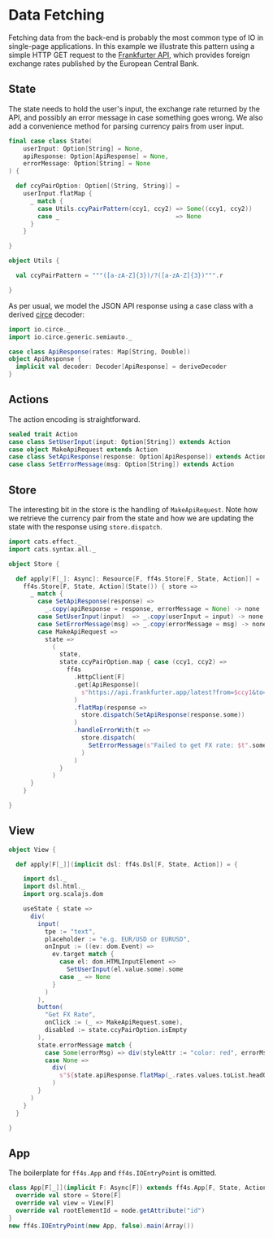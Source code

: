 # Data Fetching

Fetching data from the back-end is probably the most common type of IO
in single-page applications. In this example we illustrate this pattern
using a simple HTTP GET request to the [Frankfurter API](https://frankfurter.app),
which provides foreign exchange rates published by the European Central Bank.

## State

The state needs to hold the user's input, the exchange rate returned by the API,
and possibly an error message in case something goes wrong.
We also add a convenience method for parsing currency pairs from user input.

```scala mdoc:js:shared
final case class State(
    userInput: Option[String] = None,
    apiResponse: Option[ApiResponse] = None,
    errorMessage: Option[String] = None
) {

  def ccyPairOption: Option[(String, String)] =
    userInput.flatMap {
      _ match {
        case Utils.ccyPairPattern(ccy1, ccy2) => Some((ccy1, ccy2))
        case _                                => None
      }
    }

}

object Utils {

  val ccyPairPattern = """([a-zA-Z]{3})/?([a-zA-Z]{3})""".r

}
```

As per usual, we model the JSON API response using a case class with a
derived [circe](https://circe.github.io/circe/) decoder:

```scala mdoc:js:shared
import io.circe._
import io.circe.generic.semiauto._

case class ApiResponse(rates: Map[String, Double])
object ApiResponse {
  implicit val decoder: Decoder[ApiResponse] = deriveDecoder
}
```

## Actions

The action encoding is straightforward.

```scala mdoc:js:shared
sealed trait Action
case class SetUserInput(input: Option[String]) extends Action
case object MakeApiRequest extends Action
case class SetApiResponse(response: Option[ApiResponse]) extends Action
case class SetErrorMessage(msg: Option[String]) extends Action
```

## Store

The interesting bit in the store is the handling of `MakeApiRequest`.
Note how we retrieve the currency pair from the state and how we
are updating the state with the response using `store.dispatch`.

```scala mdoc:js:shared
import cats.effect._
import cats.syntax.all._

object Store {

  def apply[F[_]: Async]: Resource[F, ff4s.Store[F, State, Action]] =
    ff4s.Store[F, State, Action](State()) { store =>
      _ match {
        case SetApiResponse(response) =>
          _.copy(apiResponse = response, errorMessage = None) -> none
        case SetUserInput(input)  => _.copy(userInput = input) -> none
        case SetErrorMessage(msg) => _.copy(errorMessage = msg) -> none
        case MakeApiRequest =>
          state =>
            (
              state,
              state.ccyPairOption.map { case (ccy1, ccy2) =>
                ff4s
                  .HttpClient[F]
                  .get[ApiResponse](
                    s"https://api.frankfurter.app/latest?from=$ccy1&to=$ccy2"
                  )
                  .flatMap(response =>
                    store.dispatch(SetApiResponse(response.some))
                  )
                  .handleErrorWith(t =>
                    store.dispatch(
                      SetErrorMessage(s"Failed to get FX rate: $t".some)
                    )
                  )
              }
            )
      }
    }

}
```

## View

```scala mdoc:js:shared
object View {

  def apply[F[_]](implicit dsl: ff4s.Dsl[F, State, Action]) = {

    import dsl._
    import dsl.html._
    import org.scalajs.dom

    useState { state =>
      div(
        input(
          tpe := "text",
          placeholder := "e.g. EUR/USD or EURUSD",
          onInput := ((ev: dom.Event) =>
            ev.target match {
              case el: dom.HTMLInputElement =>
                SetUserInput(el.value.some).some
              case _ => None
            }
          )
        ),
        button(
          "Get FX Rate",
          onClick := (_ => MakeApiRequest.some),
          disabled := state.ccyPairOption.isEmpty
        ),
        state.errorMessage match {
          case Some(errorMsg) => div(styleAttr := "color: red", errorMsg)
          case None =>
            div(
              s"${state.apiResponse.flatMap(_.rates.values.toList.headOption).getOrElse("")}"
            )
        }
      )
    }
  }

}
```

## App

The boilerplate for `ff4s.App` and `ff4s.IOEntryPoint` is omitted.

```scala mdoc:js:invisible
class App[F[_]](implicit F: Async[F]) extends ff4s.App[F, State, Action] {
  override val store = Store[F]
  override val view = View[F]
  override val rootElementId = node.getAttribute("id")
}
new ff4s.IOEntryPoint(new App, false).main(Array())
```
